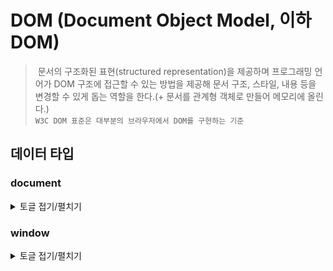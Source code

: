 # DOM (Document Object Model, 이하 DOM)
> &nbsp;문서의 구조화된 표현(structured representation)을 제공하며 프로그래밍 언어가 DOM 구조에 접근할 수 있는 방법을 제공해 문서 구조, 스타일, 내용 등을 변경할 수 있게 돕는 역할을 한다.(+ 문서를 관계형 객체로 만들어 메모리에 올린다.)<br>
`W3C DOM 표준은 대부분의 브라우저에서 DOM를 구현하는 기준`
## 데이터 타입
### document
<details>
<summary>토글 접기/펼치기</summary>
<div markdown="1">

### select
#### querySelector()
> ' '안에 id('#number'), class('.title'), Tag_Name('h1'), 자식('ul>li:first-child'), 자손('h1 p') 등이 들어오며 제일 첫번째 element 선택
```javascript
// 첫 element h1의 style, text 추가
let h = document.querySelector('h1');
h.style.color = 'orange';
h.style.backgroundColor = 'red';
h.innerHTML = 'From JavaSccript';
```
#### querySelectorAll()
> (' ')에 해당하는 element를 모두 가져오며, 배열 형식으로 반환
```javascript
let hs = document.querySelectorAll('h1');
for(let h of hs) {
   h.style.color = 'orange';
   h.style.backgroundColor = 'red';
   h.innerHTML = 'From JavaSccript';
}
```
#### getElementById()
#### getElementByClassName()
#### getElementByTagName()
#### getElementByName()

### event
&nbsp;웹 에서 일어나는 사건(action) 혹은 발생(occurrence)
</div>
</details>

### window
<details>
<summary>토글 접기/펼치기</summary>
<div markdown="1">

### window.onload
&nbsp;javascript는 위에서 차례대로 코드를 읽고 실행하기 때문에 <script> 먼저 실행되면 해당 element들이 없어 코드가 실행되지 않기 때문에 window.onload 함수를 사용해 웹브라우저 내의 모든 요소가 준비된 후 실행되도록 한다.
```javascript
<script>
  window.onload = () => {...}
</script>

<p> 2023-09-14 </p>
```

</div>
</details>

### element
<details>
<summary>토글 접기/펼치기</summary>
<div markdown="1">

안녕

</div>
</details>

### nodeList (아직 배우지 않음)
### attribute
<details>
<summary>토글 접기/펼치기</summary>
<div markdown="1">

안녕

</div>
</details>

### nameNodeMap (아직 배우지 않음)

## HTMLElement
### innerHTML vs textContent
&nbsp;innerHTML은 <h1>태그가 적용된 Bye!!가 웹에 보여지고, textContent는 <h1>태그까지 웹에 보여진다.
```javascript
let div1 = document.getElementById('div1');
div1.innerHTML = `<h1>Bye!!</h1>`; 
let div2 = document.getElementById('div2');
div2.textContent = `<h1>Bye!!</h1>`;

<div id="div1"></div> 
<div id="div2"></div>
```
### setAttribute
&nbsp;element의 속성에 Key:value 추가
```javascript
let div = document.getElementById('div');
div.setAttribute('data','i am d data'); // div tag에 data="i am d data" 추가
console.log(div.getAttribute('data-name')); // web console에 hong 출력

<div id="div" data-name="hong"></div>
```
